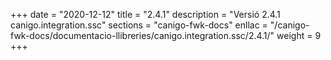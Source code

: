 +++
date        = "2020-12-12"
title       = "2.4.1"
description = "Versió 2.4.1 canigo.integration.ssc"
sections    = "canigo-fwk-docs"
enllac		= "/canigo-fwk-docs/documentacio-llibreries/canigo.integration.ssc/2.4.1/"
weight		= 9
+++
